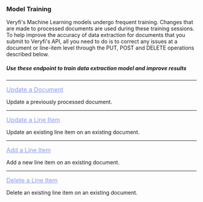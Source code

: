 <h3 className="h3-title" id="api-docs-document-processing">Model Training</h3>

<p className="p-text bold-text">Veryfi's Machine Learning models undergo frequent training. Changes that are made to processed documents are used during these training sessions. To help improve the accuracy of data extraction for documents that you submit to Veryfi's API, all you need to do is to correct any issues at a document or line-item level through the PUT, POST and DELETE operations described below.</p>


<h5 className="h5-title">Use these endpoint to train data extraction model and improve results</h5>

---
<a className="p-text-green-link" href="/api/docs/api-docs-v2/#/paths/api-v8-partner-documents-document_id/put" style="color: #8B99EE; font-size: 16px;">Update a Document</a>

<p className="p-text">Update a previously processed document.</p>

---
<a className="p-text-green-link" href="/api/docs/api-docs-v2/#/operations/updateLineItem" style="color: #8B99EE; font-size: 16px;">Update a Line Item</a>

<p className="p-text">Update an existing line item on an existing document.</p>

---
<a className="p-text-green-link" href="/api/docs/api-docs-v2/#/operations/addLineItem" style="color: #8B99EE; font-size: 16px;">Add a Line Item</a>

<p className="p-text">Add a new line item on an existing document.</p>

---
<a className="p-text-green-link" href="/api/docs/api-docs-v2/#/operations/deleteLineItem" style="color: #8B99EE; font-size: 16px;">Delete a Line Item</a>

<p className="p-text">Delete an existing line item on an existing document.</p>
